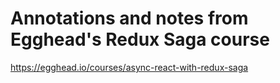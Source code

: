 # Annotations and notes from Egghead's Redux Saga course

https://egghead.io/courses/async-react-with-redux-saga
